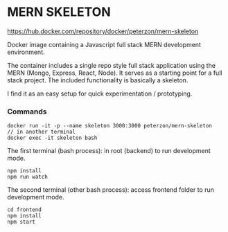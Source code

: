 # MERN SKELETON

https://hub.docker.com/repository/docker/peterzon/mern-skeleton

Docker image containing a Javascript full stack MERN development environment.

The container includes a single repo style full stack application using the MERN (Mongo, Express, React, Node). It serves as a starting point for a full stack project. The included functionality is basically a skeleton.

I find it as an easy setup for quick experimentation / prototyping.

### Commands

```
docker run -it -p --name skeleton 3000:3000 peterzon/mern-skeleton
// in another terminal
docker exec -it skeleton bash
```

The first terminal (bash process): in root (backend) to run development mode. 

```
npm install
npm run watch 
```

The second terminal (other bash process): access frontend folder to run development mode. 

```
cd frontend
npm install
npm start
```
